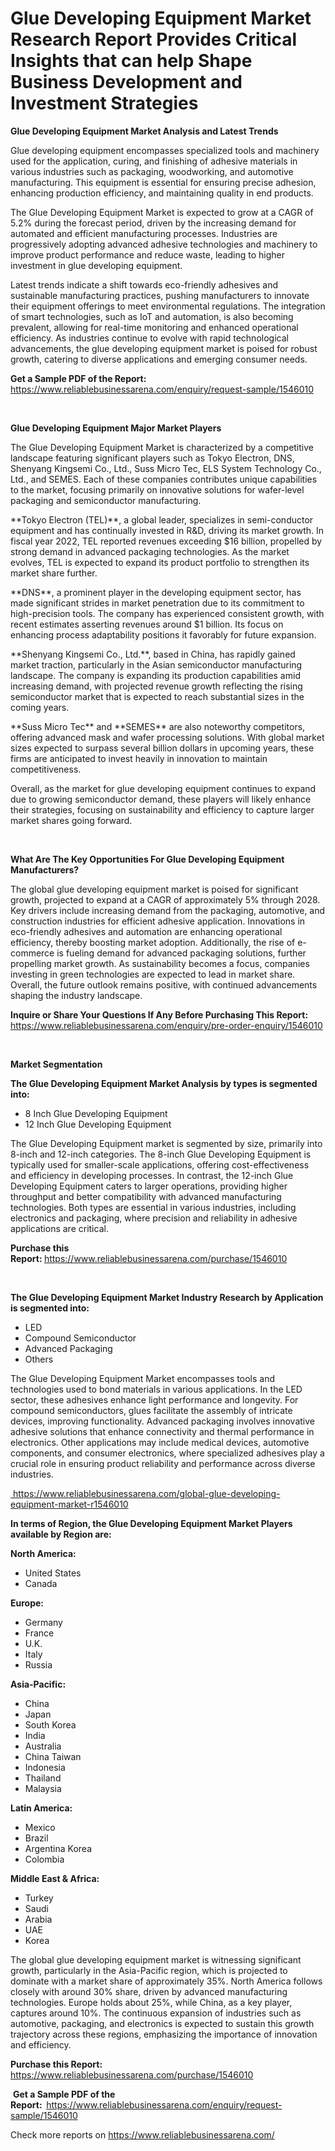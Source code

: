 <p><h1>Glue Developing Equipment Market Research Report Provides Critical Insights that can help Shape Business Development and Investment Strategies</h1></p><p><strong>Glue Developing Equipment Market Analysis and Latest Trends</strong></p>
<p><p>Glue developing equipment encompasses specialized tools and machinery used for the application, curing, and finishing of adhesive materials in various industries such as packaging, woodworking, and automotive manufacturing. This equipment is essential for ensuring precise adhesion, enhancing production efficiency, and maintaining quality in end products.</p><p>The Glue Developing Equipment Market is expected to grow at a CAGR of 5.2% during the forecast period, driven by the increasing demand for automated and efficient manufacturing processes. Industries are progressively adopting advanced adhesive technologies and machinery to improve product performance and reduce waste, leading to higher investment in glue developing equipment. </p><p>Latest trends indicate a shift towards eco-friendly adhesives and sustainable manufacturing practices, pushing manufacturers to innovate their equipment offerings to meet environmental regulations. The integration of smart technologies, such as IoT and automation, is also becoming prevalent, allowing for real-time monitoring and enhanced operational efficiency. As industries continue to evolve with rapid technological advancements, the glue developing equipment market is poised for robust growth, catering to diverse applications and emerging consumer needs. </p></p>
<p><strong>Get a Sample PDF of the Report:&nbsp;</strong> <a href="https://www.reliablebusinessarena.com/enquiry/request-sample/1546010?utm_campaign=2820&utm_medium=2&utm_source=Github&utm_content=ia&utm_term=27022025&utm_id=glue-developing-equipment">https://www.reliablebusinessarena.com/enquiry/request-sample/1546010</a></p>
<p>&nbsp;</p>
<p><strong>Glue Developing Equipment Major Market Players</strong></p>
<p><p>The Glue Developing Equipment Market is characterized by a competitive landscape featuring significant players such as Tokyo Electron, DNS, Shenyang Kingsemi Co., Ltd., Suss Micro Tec, ELS System Technology Co., Ltd., and SEMES. Each of these companies contributes unique capabilities to the market, focusing primarily on innovative solutions for wafer-level packaging and semiconductor manufacturing.</p><p>**Tokyo Electron (TEL)**, a global leader, specializes in semi-conductor equipment and has continually invested in R&D, driving its market growth. In fiscal year 2022, TEL reported revenues exceeding $16 billion, propelled by strong demand in advanced packaging technologies. As the market evolves, TEL is expected to expand its product portfolio to strengthen its market share further.</p><p>**DNS**, a prominent player in the developing equipment sector, has made significant strides in market penetration due to its commitment to high-precision tools. The company has experienced consistent growth, with recent estimates asserting revenues around $1 billion. Its focus on enhancing process adaptability positions it favorably for future expansion.</p><p>**Shenyang Kingsemi Co., Ltd.**, based in China, has rapidly gained market traction, particularly in the Asian semiconductor manufacturing landscape. The company is expanding its production capabilities amid increasing demand, with projected revenue growth reflecting the rising semiconductor market that is expected to reach substantial sizes in the coming years.</p><p>**Suss Micro Tec** and **SEMES** are also noteworthy competitors, offering advanced mask and wafer processing solutions. With global market sizes expected to surpass several billion dollars in upcoming years, these firms are anticipated to invest heavily in innovation to maintain competitiveness.</p><p>Overall, as the market for glue developing equipment continues to expand due to growing semiconductor demand, these players will likely enhance their strategies, focusing on sustainability and efficiency to capture larger market shares going forward.</p></p>
<p>&nbsp;</p>
<p><strong>What Are The Key Opportunities For Glue Developing Equipment Manufacturers?</strong></p>
<p><p>The global glue developing equipment market is poised for significant growth, projected to expand at a CAGR of approximately 5% through 2028. Key drivers include increasing demand from the packaging, automotive, and construction industries for efficient adhesive application. Innovations in eco-friendly adhesives and automation are enhancing operational efficiency, thereby boosting market adoption. Additionally, the rise of e-commerce is fueling demand for advanced packaging solutions, further propelling market growth. As sustainability becomes a focus, companies investing in green technologies are expected to lead in market share. Overall, the future outlook remains positive, with continued advancements shaping the industry landscape.</p></p>
<p><strong>Inquire or Share Your Questions If Any Before Purchasing This Report:</strong> <a href="https://www.reliablebusinessarena.com/enquiry/pre-order-enquiry/1546010?utm_campaign=2820&utm_medium=2&utm_source=Github&utm_content=ia&utm_term=27022025&utm_id=glue-developing-equipment">https://www.reliablebusinessarena.com/enquiry/pre-order-enquiry/1546010</a></p>
<p>&nbsp;</p>
<p><strong>Market Segmentation</strong></p>
<p><strong>The Glue Developing Equipment Market Analysis by types is segmented into:</strong></p>
<p><ul><li>8 Inch Glue Developing Equipment</li><li>12 Inch Glue Developing Equipment</li></ul></p>
<p><p>The Glue Developing Equipment market is segmented by size, primarily into 8-inch and 12-inch categories. The 8-inch Glue Developing Equipment is typically used for smaller-scale applications, offering cost-effectiveness and efficiency in developing processes. In contrast, the 12-inch Glue Developing Equipment caters to larger operations, providing higher throughput and better compatibility with advanced manufacturing technologies. Both types are essential in various industries, including electronics and packaging, where precision and reliability in adhesive applications are critical.</p></p>
<p><strong>Purchase this Report:&nbsp;</strong><a href="https://www.reliablebusinessarena.com/purchase/1546010?utm_campaign=2820&utm_medium=2&utm_source=Github&utm_content=ia&utm_term=27022025&utm_id=glue-developing-equipment">https://www.reliablebusinessarena.com/purchase/1546010</a></p>
<p>&nbsp;</p>
<p><strong>The Glue Developing Equipment Market Industry Research by Application is segmented into:</strong></p>
<p><ul><li>LED</li><li>Compound Semiconductor</li><li>Advanced Packaging</li><li>Others</li></ul></p>
<p><p>The Glue Developing Equipment Market encompasses tools and technologies used to bond materials in various applications. In the LED sector, these adhesives enhance light performance and longevity. For compound semiconductors, glues facilitate the assembly of intricate devices, improving functionality. Advanced packaging involves innovative adhesive solutions that enhance connectivity and thermal performance in electronics. Other applications may include medical devices, automotive components, and consumer electronics, where specialized adhesives play a crucial role in ensuring product reliability and performance across diverse industries.</p></p>
<p><a href="https://www.reliablebusinessarena.com/global-glue-developing-equipment-market-r1546010?utm_campaign=2820&utm_medium=2&utm_source=Github&utm_content=ia&utm_term=27022025&utm_id=glue-developing-equipment">&nbsp;https://www.reliablebusinessarena.com/global-glue-developing-equipment-market-r1546010</a></p>
<p><strong>In terms of Region, the Glue Developing Equipment Market Players available by Region are:</strong></p>
<p>
    <p> <strong> North America: </strong>
        <ul>
            <li>United States</li>
            <li>Canada</li>
        </ul>
        </p> 
    <p> <strong> Europe: </strong>
        <ul>
            <li>Germany</li>
            <li>France</li>
            <li>U.K.</li>
            <li>Italy</li>
            <li>Russia</li>
        </ul>
        </p> 
    <p> <strong> Asia-Pacific: </strong>
        <ul>
            <li>China</li>
            <li>Japan</li>
            <li>South Korea</li>
            <li>India</li>
            <li>Australia</li>
            <li>China Taiwan</li>
            <li>Indonesia</li>
            <li>Thailand</li>
            <li>Malaysia</li>
        </ul>
        </p> 
    <p> <strong> Latin America: </strong>
        <ul>
            <li>Mexico</li>
            <li>Brazil</li>
            <li>Argentina Korea</li>
            <li>Colombia</li>
        </ul>
        </p> 
    <p> <strong> Middle East & Africa: </strong>
        <ul>
            <li>Turkey</li>
            <li>Saudi</li>
            <li>Arabia</li>
            <li>UAE</li>
            <li>Korea</li>
        </ul>
    </p>
    </p>
<p><p>The global glue developing equipment market is witnessing significant growth, particularly in the Asia-Pacific region, which is projected to dominate with a market share of approximately 35%. North America follows closely with around 30% share, driven by advanced manufacturing technologies. Europe holds about 25%, while China, as a key player, captures around 10%. The continuous expansion of industries such as automotive, packaging, and electronics is expected to sustain this growth trajectory across these regions, emphasizing the importance of innovation and efficiency.</p></p>
<p><strong>Purchase this Report: </strong><a href="https://www.reliablebusinessarena.com/purchase/1546010?utm_campaign=2820&utm_medium=2&utm_source=Github&utm_content=ia&utm_term=27022025&utm_id=glue-developing-equipment">https://www.reliablebusinessarena.com/purchase/1546010</a></p>
<p>&nbsp;<strong>Get a Sample PDF of the Report:&nbsp;&nbsp;</strong><a href="https://www.reliablebusinessarena.com/enquiry/request-sample/1546010?utm_campaign=2820&utm_medium=2&utm_source=Github&utm_content=ia&utm_term=27022025&utm_id=glue-developing-equipment">https://www.reliablebusinessarena.com/enquiry/request-sample/1546010</a></p>
<p><strong></strong></p>
<p>Check more reports on <a href="https://www.reliablebusinessarena.com/?utm_campaign=2820&utm_medium=2&utm_source=Github&utm_content=ia&utm_term=27022025&utm_id=glue-developing-equipment">https://www.reliablebusinessarena.com/</a></p>